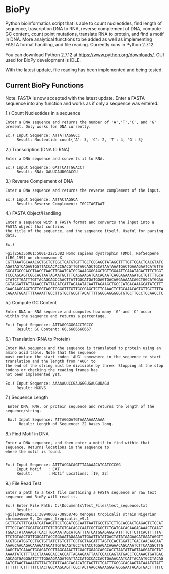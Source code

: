 # BioPy
Python bioinformatics script that is able to count nucleotides, find length of sequence, trascription DNA to RNA, reverse complement of DNA, compute GC content, count point mutations, translate RNA to protein, and find a motif in DNA. More analytical functions to be added as well as implementing FASTA format handling, and file reading. Currently runs in Python 2.7.12.

You can download Python 2.7.12 at https://www.python.org/downloads/. GUI used for BioPy development is IDLE.

With the latest update, file reading has been implemented and being tested.






Current BioPy Functions 
-----------------------------------------
Note: FASTA is now accepted with the latest update. Enter a FASTA sequence into any function and works as if only a sequence was entered.

1.) Count Nucleotides in a sequence

    Enter a DNA sequence and returns the number of 'A','T','C', and 'G' present. Only works for DNA currently.
    
    Ex.) Input Sequence: ATTATTAGGGCC
         Result: Nucleotide count{'A': 3, 'C': 2, 'T': 4, 'G': 3}
         

2.) Transcription (DNA to RNA)
  
    Enter a DNA sequence and converts it to RNA.
    
    Ex.) Input Sequence: GATTCATTGGACCT
         Result: RNA: GAUUCAUUGGACCU
         
         
3.) Reverse Complement of DNA

    Enter a DNA sequence and returns the reverse complement of the input.
    
    Ex.) Input Sequence: ATTACTAGGCA
         Result: Reverse Complement: TGCCTAGTAAT
         
         
4.) FASTA Object/Handling
    
    Enter a sequence with a FASTA format and converts the input into a FASTA object that contains
    the title of the sequence, and the sequence itself. Useful for parsing data.

    Ex.)
    
    >gi|256355061:5001-2225382 Homo sapiens dystrophin (DMD), RefSeqGene (LRG_199) on chromosome X
    CGTTAAATGCAAACGCTGCTCTGGCTCATGTGTTTGCTCCGAGGTATAGGTTTTGTTCGACTGACGTATC
    AGATAGTCAGAGTGGTTACCACACCGACGTTGTAGCAGCTGCATAATAAATGACTGAAAGAATCATGTTA
    GGCATGCCCACCTAACCTAACTTGAATCATGCGAAAGGGGAGCTGTTGGAATTCAAATAGACTTTCTGGT
    TCCCAGCAGTCGGCAGTAATAGAATGCTTTCAGGAAGATGACAGAATCAGGAGAAAGATGCTGTTTTGCA
    CTATCTTGATTTGTTACAGCAGCCAACTTATTGGCATGATGGAGTGACAGGAAAAACAGCTGGCATGGAA
    GGTAGGATTATTAAAGCTATTACATCATTACAAATACAATTAGAAGCTGGCCATGACAAAGCATATGTTT
    GAACAAGCAGCTGTTGGTAGCTGGGGTTTGTTGCCGAGCTCTTCAAACTCTGCAAACAGTGTTGCTTTTA
    CAGAATGGATTTTAAAATTGCCTTGTGCTGCGTTAGATTTTGGGGAGGGGGTGTGCTTGCCTCCAACCTC
          

5.) Compute GC Content

    Enter DNA or RNA sequence and computes how many 'G' and 'C' occur within the sequence and returns a percentage.
    
    Ex.) Input Sequence: ATTAGCGGGGACCTGCCC
         Result: GC Content: 66.6666666667
         
         
6.) Translation (RNA to Protein)

    Enter RNA sequence and the sequence is translated to protein using an amino acid table. Note that the sequence 
    must contain the start codon 'AUG' somewhere in the sequence to start translation and the length from 'AUG' to
    the end of the string must be divisible by three. Stopping at the stop codons or checking the reading frames has
    not been implemented yet.
    
    Ex.) Input Sequence: AAAAAUUCCGAUGGGUGAUGUUAGU
         Result: MGDVS
         
         
7.) Sequence Length
 
     Enter DNA, RNA, or protein sequence and returns the length of the sequence/string.
     
     Ex.) Input Sequence: ATTAGGGATGTAAAAAAAAAAA
          Result: Length of Sequence: 22 bases long.
          
          
          
8.) Find Motif in DNA

    Enter a DNA sequence, and then enter a motif to find within that sequence. Returns locations in the sequence to 
    where the motif is found.
    
    
    Ex.) Input Sequence: ATTTACGACAGTTTAAAAACATCATCCCGG
         Input Motif   : CAT
         Result:       : Motif Locations: [19, 22]


9.) File Read Test

    Enter a path to a text file containing a FASTA sequence or raw text sequence and BioPy will read it.
    
    Ex.) Enter File Path: C:\Documents\Test_Files\test_sequence.txt
         Result: 
    >gi|1049006351:38940602-38958746 Xenopus tropicalis strain Nigerian chromosome 9, Xenopus_tropicalis_v9.1
    GCTTGTGTTTCAAATGATAAGTTCCTGGATGGCAATTAATTGCCTGTCTTGCACGACTGAGAGTCTGCAT
    TTTGCCAGCTGGATGCATTGTCTGTGTGACAGCCAATCGCTGGCTCTGATGACACAAGAGAAACTCAAGT
    TGGACTATAAAAGTTCACTTGGAAATAGCATGATTTATCATGGAGAGGTATTTTCTTCTTCACTTTTTAT
    TTCTGTAACTGTTGGCATTACCAGAAATAGAAAATTGAATTATATGACTATATAAGAACATGAATAGGTT
    ACGTGCATGGTGCTGCTGTTATCTGTGTTTGCTGGTAGCATTTAGTCCAGTGGATCTGACCAACAGCAAT
    AAAGCAACAGACAAAGATACATTGTGCAGTGCCTGTACCTGGAGACAGAACAGCAAATCTTCAAGGCTTG
    AAGCTATCAAACTGCAGATCCTTAGCAAACTTCGACTGGAGCAGGCACCTAATATTAGTAAGGATGCTAT
    AAAATATCTTTTACCTAAAGCACCACCATTAGAAGAATTAATCGACCAGTATGACCTCCAAAGTGATGAC
    AGCAGTGAGGGATCTTTGGAAGAAGATGATTACCATGCCACCACTGAAACAATCATTACAATGCCTACAG
    AATGTAAGTAAAATGTTACTGTATCAAGCAGACATCTAGTTCTCATTTGGGGCACAAGTATAAATGTATT
    TTTTTTTCTTTTTTCTACTGGCAAGCAGTTCGCTACTAAGCAGAAGGGTGGGGAATACAGTGACTTTTTC

